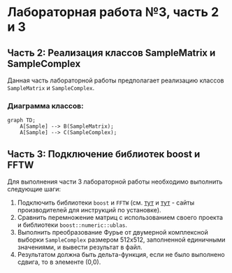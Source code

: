# Лабораторная работа №3, часть 2 и 3

## Часть 2: Реализация классов SampleMatrix и SampleComplex

Данная часть лабораторной работы предполагает реализацию классов `SampleMatrix` и `SampleComplex`.

### Диаграмма классов:

```mermaid
graph TD;
    A[Sample] --> B(SampleMatrix);
    A[Sample] --> C(SampleComplex);
```

## Часть 3: Подключение библиотек boost и FFTW

Для выполнения части 3 лабораторной работы необходимо выполнить следующие шаги:

1. Подключить библиотеки `boost` и `FFTW` (см. [тут](http://www.boost.org/) и [тут](https://www.fftw.org/install/windows.html) - сайты производителей для инструкций по установке).
2. Сравнить перемножение матриц с использованием своего проекта и библиотеки `boost::numeric::ublas`.
3. Выполнить преобразование Фурье от двумерной комплексной выборки `SampleComplex` размером 512x512, заполненной единичными значениями, и вывести результат в файл.
4. Результатом должна быть дельта-функция, если не было выполнено сдвига, то в элементе (0,0).
